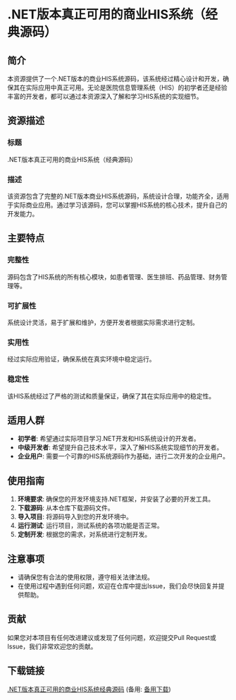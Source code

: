  # .NET版本真正可用的商业HIS系统（经典源码）

 ## 简介

 本资源提供了一个.NET版本的商业HIS系统源码，该系统经过精心设计和开发，确保其在实际应用中真正可用。无论是医院信息管理系统（HIS）的初学者还是经验丰富的开发者，都可以通过本资源深入了解和学习HIS系统的实现细节。

 ## 资源描述

 ### 标题

 .NET版本真正可用的商业HIS系统（经典源码）

 ### 描述

 该资源包含了完整的.NET版本商业HIS系统源码，系统设计合理，功能齐全，适用于实际商业应用。通过学习该源码，您可以掌握HIS系统的核心技术，提升自己的开发能力。

 ## 主要特点

 ### 完整性

 源码包含了HIS系统的所有核心模块，如患者管理、医生排班、药品管理、财务管理等。

 ### 可扩展性

 系统设计灵活，易于扩展和维护，方便开发者根据实际需求进行定制。

 ### 实用性

 经过实际应用验证，确保系统在真实环境中稳定运行。

 ### 稳定性

 该HIS系统经过了严格的测试和质量保证，确保了其在实际应用中的稳定性。

 ## 适用人群

 - **初学者**: 希望通过实际项目学习.NET开发和HIS系统设计的开发者。
 - **中级开发者**: 希望提升自己技术水平，深入了解HIS系统实现细节的开发者。
 - **企业用户**: 需要一个可靠的HIS系统源码作为基础，进行二次开发的企业用户。

 ## 使用指南

 1. **环境要求**: 确保您的开发环境支持.NET框架，并安装了必要的开发工具。
 2. **下载源码**: 从本仓库下载源码文件。
 3. **导入项目**: 将源码导入到您的开发环境中。
 4. **运行测试**: 运行项目，测试系统的各项功能是否正常。
 5. **定制开发**: 根据您的需求，对系统进行定制开发。

 ## 注意事项

 - 请确保您有合法的使用权限，遵守相关法律法规。
 - 在使用过程中遇到任何问题，欢迎在仓库中提出Issue，我们会尽快回复并提供帮助。

 ## 贡献

 如果您对本项目有任何改进建议或发现了任何问题，欢迎提交Pull Request或Issue，我们非常欢迎您的贡献。

 ## 下载链接
 [.NET版本真正可用的商业HIS系统经典源码](https://pan.quark.cn/s/96ee724dcfa6) (备用: [备用下载](https://pan.baidu.com/s/1hN4WeMBpUNfuOt8W0bBt9Q?pwd=1234))
